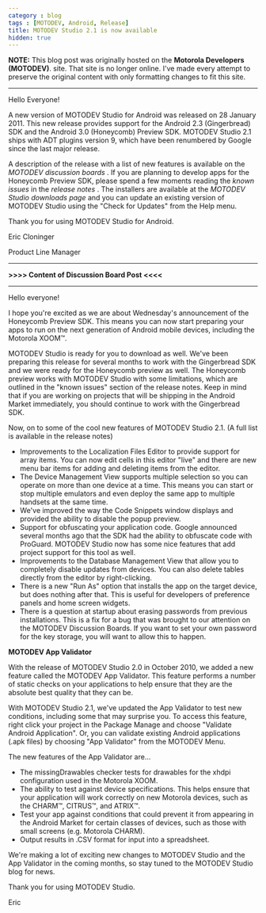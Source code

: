 ```yaml
---
category : blog
tags : [MOTODEV, Android, Release]
title: MOTODEV Studio 2.1 is now available
hidden: true
---
```

**NOTE:** This blog post was originally hosted on the **Motorola Developers (MOTODEV)**. site. That site is no longer online. I've made every attempt to preserve the original content with only formatting changes to fit this site.

---

Hello Everyone!

A new version of MOTODEV Studio for Android was released on 28 January
2011. This new release provides support for the Android 2.3
(Gingerbread) SDK and the Android 3.0 (Honeycomb) Preview SDK. MOTODEV
Studio 2.1 ships with ADT plugins version 9, which have been renumbered
by Google since the last major release.

A description of the release with a list of new features is available on
the *MOTODEV discussion boards* . If you are planning to develop apps
for the Honeycomb Preview SDK, please spend a few moments reading the
*known issues* in the *release notes* . The installers are available at
the *MOTODEV Studio downloads page* and you can update an existing
version of MOTODEV Studio using the "Check for Updates" from the Help
menu.

Thank you for using MOTODEV Studio for Android.

Eric Cloninger

Product Line Manager

------------------------------------------------------------------------

**&gt;&gt;&gt;&gt; Content of Discussion Board Post &lt;&lt;&lt;&lt;**

------------------------------------------------------------------------

Hello everyone!

I hope you're excited as we are about Wednesday's announcement of the
Honeycomb Preview SDK. This means you can now start preparing your apps
to run on the next generation of Android mobile devices, including the
Motorola XOOM™.

MOTODEV Studio is ready for you to download as well. We've been
preparing this release for several months to work with the Gingerbread
SDK and we were ready for the Honeycomb preview as well. The Honeycomb
preview works with MOTODEV Studio with some limitations, which are
outlined in the "known issues" section of the release notes. Keep in
mind that if you are working on projects that will be shipping in the
Android Market immediately, you should continue to work with the
Gingerbread SDK.

Now, on to some of the cool new features of MOTODEV Studio 2.1. (A full
list is available in the release notes)

-   Improvements to the Localization Files Editor to provide support for
    array items. You can now edit cells in this editor "live" and there
    are new menu bar items for adding and deleting items from the
    editor.
-   The Device Management View supports multiple selection so you can
    operate on more than one device at a time. This means you can start
    or stop multiple emulators and even deploy the same app to multiple
    handsets at the same time.
-   We've improved the way the Code Snippets window displays and
    provided the ability to disable the popup preview.
-   Support for obfuscating your application code. Google announced
    several months ago that the SDK had the ability to obfuscate code
    with ProGuard. MOTODEV Studio now has some nice features that add
    project support for this tool as well.
-   Improvements to the Database Management View that allow you to
    completely disable updates from devices. You can also delete tables
    directly from the editor by right-clicking.
-   There is a new "Run As" option that installs the app on the target
    device, but does nothing after that. This is useful for developers
    of preference panels and home screen widgets.
-   There is a question at startup about erasing passwords from previous
    installations. This is a fix for a bug that was brought to our
    attention on the MOTODEV Discussion Boards. If you want to set your
    own password for the key storage, you will want to allow this to
    happen.

**MOTODEV App Validator**

With the release of MOTODEV Studio 2.0 in October 2010, we added a new
feature called the MOTODEV App Validator. This feature performs a number
of static checks on your applications to help ensure that they are the
absolute best quality that they can be.

With MOTODEV Studio 2.1, we've updated the App Validator to test new
conditions, including some that may surprise you. To access this
feature, right click your project in the Package Manage and choose
"Validate Android Application". Or, you can validate existing Android
applications (.apk files) by choosing "App Validator" from the MOTODEV
Menu.

The new features of the App Validator are...

-   The missingDrawables checker tests for drawables for the xhdpi
    configuration used in the Motorola XOOM.
-   The ability to test against device specifications. This helps ensure
    that your application will work correctly on new Motorola devices,
    such as the CHARM™, CITRUS™, and ATRIX™.
-   Test your app against conditions that could prevent it from
    appearing in the Android Market for certain classes of devices, such
    as those with small screens (e.g. Motorola CHARM).
-   Output results in .CSV format for input into a spreadsheet.

We're making a lot of exciting new changes to MOTODEV Studio and the App
Validator in the coming months, so stay tuned to the MOTODEV Studio blog
for news.

Thank you for using MOTODEV Studio.

Eric
